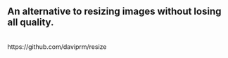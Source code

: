 ## An alternative to resizing images without losing all quality.
<br>
https://github.com/daviprm/resize
